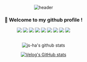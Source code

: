 <div align="center">

![header](https://capsule-render.vercel.app/api?type=Cylinder&text=Jisu%20Ha)

###  :wave: Welcome to my github profile !


<div>
 


<img src="https://img.shields.io/badge/HTML5-E34F26?style=for-the-badge&logo=HTML5&logoColor=white">
<img src="https://img.shields.io/badge/CSS3-1572B6?style=for-the-badge&logo=CSS3&logoColor=white">
<img src="https://img.shields.io/badge/Tailwind CSS-06B6D4?style=for-the-badge&logo=Tailwind CSS&logoColor=white">
<img src="https://img.shields.io/badge/JavaScript-F7DF1E?style=for-the-badge&logo=JavaScript&logoColor=white">
<img src="https://img.shields.io/badge/TypeScript-3178C6?style=for-the-badge&logo=TypeScript&logoColor=white">
<img src="https://img.shields.io/badge/React-61DAFB?style=for-the-badge&logo=React&logoColor=white">
<img src="https://img.shields.io/badge/Next.js-000000?style=for-the-badge&logo=Next.js&logoColor=white">
<img src="https://img.shields.io/badge/MongoDB-47A248?style=for-the-badge&logo=MongoDB&logoColor=white">
<img src="https://img.shields.io/badge/github-181717?style=for-the-badge&logo=github&logoColor=white">




<div>


<br>

![js-ha's github stats](https://github-readme-stats.vercel.app/api?username=js-ha&show_icons=true)


</div>

<div>


 [![Velog's GitHub stats](https://velog-readme-stats.vercel.app/api?name=jsha2022&color=white)](https://velog.io/@jsha2022)
</div>

</div>
</div>
